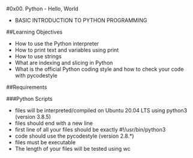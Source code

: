 #0x00. Python - Hello, World

- BASIC INTRODUCTION TO PYTHON PROGRAMMING

##Learning Objectives
- How to use the Python interpreter
- How to print text and variables using print
- How to use strings
- What are indexing and slicing in Python
- What is the official Python coding style and how to check your code with pycodestyle

##Requirements

###Python Scripts
- files will be interpreted/compiled on Ubuntu 20.04 LTS using python3 (version 3.8.5)
- files should end with a new line
- first line of all your files should be exactly #!/usr/bin/python3
- code should use the pycodestyle (version 2.8.*)
- files must be executable
- The length of your files will be tested using wc